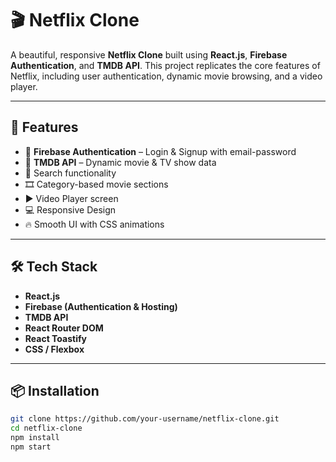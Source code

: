 # 🎬 Netflix Clone

A beautiful, responsive **Netflix Clone** built using **React.js**, **Firebase Authentication**, and **TMDB API**. This project replicates the core features of Netflix, including user authentication, dynamic movie browsing, and a video player.

---

## 🚀 Features

- 🔐 **Firebase Authentication** – Login & Signup with email-password
- 🎥 **TMDB API** – Dynamic movie & TV show data
- 🔎 Search functionality
- 🎞️ Category-based movie sections
- ▶️ Video Player screen
- 💻 Responsive Design
- 🔥 Smooth UI with CSS animations

---

## 🛠️ Tech Stack

- **React.js**
- **Firebase (Authentication & Hosting)**
- **TMDB API**
- **React Router DOM**
- **React Toastify**
- **CSS / Flexbox**

---

## 📦 Installation

```bash
git clone https://github.com/your-username/netflix-clone.git
cd netflix-clone
npm install
npm start
